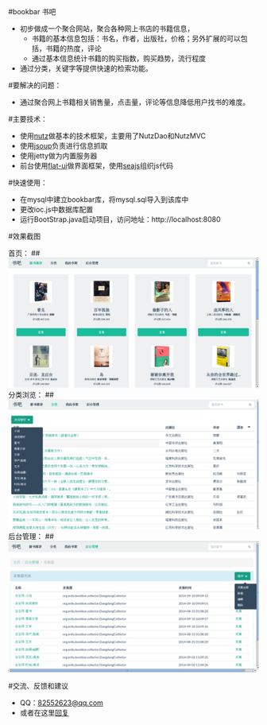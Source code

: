 #bookbar 书吧

* 初步做成一个聚合网站，聚合各种网上书店的书籍信息，
	* 书籍的基本信息包括：书名，作者，出版社，价格；另外扩展的可以包括，书籍的热度，评论
	* 通过基本信息统计书籍的购买指数，购买趋势，流行程度
* 通过分类，关键字等提供快速的检索功能。 

#要解决的问题：

* 通过聚合网上书籍相关销售量，点击量，评论等信息降低用户找书的难度。

	
#主要技术：

* 使用[nutz](<https://github.com/nutzam/nutz>)做基本的技术框架，主要用了NutzDao和NutzMVC
* 使用[jsoup](<http://jsoup.org/>)负责进行信息抓取
* 使用jetty做为内置服务器	
* 前台使用[flat-ui](<http://www.bootcss.com/p/flat-ui/>)做界面框架，使用[seajs](<http://seajs.org/docs/>)组织js代码

#快速使用：

* 在mysql中建立bookbar库，将mysql.sql导入到该库中
* 更改ioc.js中数据库配置
* 运行BootStrap.java启动项目，访问地址：http://localhost:8080	
 	

#效果截图

首页：
##![](img/1.png?raw=true)
分类浏览：
##![](img/2.png?raw=true)
后台管理：
##![](img/3.png?raw=true)


#交流、反馈和建议

* QQ：82552623@qq.com
* 或者在这里[回复](<http://hi.baidu.com/enilu/item/af5e803d3d97a5179dc65e69>)

